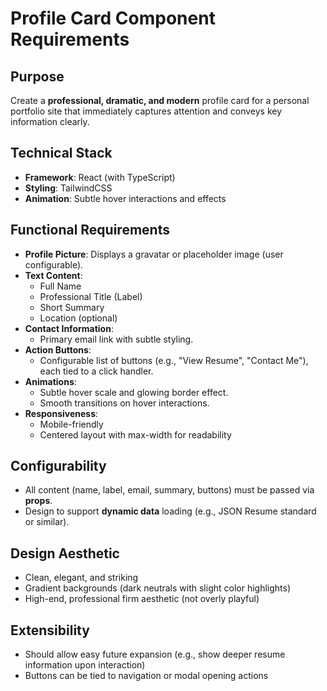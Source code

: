 # Profile Card Component Requirements

## Purpose
Create a **professional, dramatic, and modern** profile card for a personal portfolio site that immediately captures attention and conveys key information clearly.

## Technical Stack
- **Framework**: React (with TypeScript)
- **Styling**: TailwindCSS
- **Animation**: Subtle hover interactions and effects

## Functional Requirements
- **Profile Picture**: Displays a gravatar or placeholder image (user configurable).
- **Text Content**:
  - Full Name
  - Professional Title (Label)
  - Short Summary
  - Location (optional)
- **Contact Information**:
  - Primary email link with subtle styling.
- **Action Buttons**:
  - Configurable list of buttons (e.g., "View Resume", "Contact Me"), each tied to a click handler.
- **Animations**:
  - Subtle hover scale and glowing border effect.
  - Smooth transitions on hover interactions.
- **Responsiveness**:
  - Mobile-friendly
  - Centered layout with max-width for readability

## Configurability
- All content (name, label, email, summary, buttons) must be passed via **props**.
- Design to support **dynamic data** loading (e.g., JSON Resume standard or similar).

## Design Aesthetic
- Clean, elegant, and striking
- Gradient backgrounds (dark neutrals with slight color highlights)
- High-end, professional firm aesthetic (not overly playful)

## Extensibility
- Should allow easy future expansion (e.g., show deeper resume information upon interaction)
- Buttons can be tied to navigation or modal opening actions
